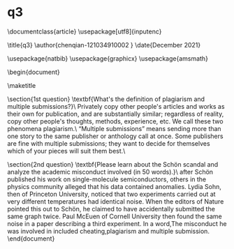 # q3
\documentclass{article}
\usepackage[utf8]{inputenc}

\title{q3}
\author{chenqian-121034910002 }
\date{December 2021}

\usepackage{natbib}
\usepackage{graphicx}
\usepackage{amsmath}

\begin{document}

\maketitle

\section{1st question}
\textbf{What's the definition of plagiarism and multiple submissions?}\\
Privately copy other people's articles and works as their own for publication, and are substantially similar; regardless of reality, copy other people's thoughts, methods, experience, etc. We call these two phenomena plagiarism.\\
“Multiple submissions” means sending more than one story to the same publisher or anthology call at once. Some publishers are fine with multiple submissions; they want to decide for themselves which of your pieces will suit them best.\\

\section{2nd question}
\textbf{Please learn about the Schön scandal and analyze the academic misconduct involved (in 50 words).}\\
after Schön published his work on single-molecule semiconductors, others in the physics community alleged that his data contained anomalies. Lydia Sohn, then of Princeton University, noticed that two experiments carried out at very different temperatures had identical noise. When the editors of Nature pointed this out to Schön, he claimed to have accidentally submitted the same graph twice. Paul McEuen of Cornell University then found the same noise in a paper describing a third experiment. In a word,The misconduct he was involved in included cheating,plagiarism and multiple submission.
\end{document}
